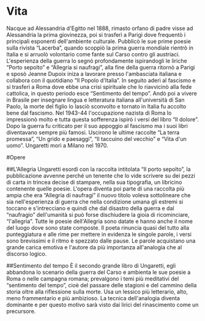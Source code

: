 # Vita

Nacque ad Alessandria d'Egitto nel 1888, rimasto orfano di padre visse ad Alessandria la prima giovinezza, poi si trasferì a Parigi dove frequentò i principali esponenti dell'ambiente culturale. Pubblicò le sue prime poesie sulla rivista “Lacerba”, quando scoppiò la prima guerra mondiale rientrò in Italia e si arruolò volontario come fante sul Carso contro gli austriaci.  L'esperienza della guerra lo segnò profondamente ispirandogli le liriche “Porto sepolto”  e “Allegria si naufragi”, alla fine della guerra ritornò a Parigi e sposò Jeanne Dupoix iniza a lavorare presso l'ambasciata italiana e collabora con il quotidiano “Il Popolo d'Italia”. In seguito  aderì al fascismo e si trasferì a Roma dove ebbe una crisi spirituale che lo riavvicinò alla fede cattolica, in questo periodo esce “Sentimento del tempo”. Andò poi a vivere in Brasile per insegnare lingua e letteratura italiana all'università di San Paolo, la morte del figlio lo lasciò sconvolto e tornato in Italia fu accolto bene dal fascismo. Nel 1943-44 l'occupazione nazista di Roma lo impressionò molto e tutta questa sofferenza ispirò i versi del libro “Il dolore”. Dopo la guerra fu criticato per il suo appoggio al fascismo ma i suoi libri diventavano sempre più famosi. Uscirono le ultime raccolte “La terra promessa”, “Un grido e paesaggi”, “Il taccuino del vecchio” e “Vita d'un uomo”. Ungaretti morì a Milano nel 1970.

#Opere

##L'Allegria
Ungaretti esordì con la raccolta intitolata “Il porto sepolto”, la pubblicazione avvenne perché un tenente che lo vide scrivere su dei pezzi di carta in trincea decise di stampare, nella sua tipografia, un libricino contenente quelle poesie. L'opera diventa poi parte  di una raccolta più ampia che era “Allegria di naufragi” il nuovo titolo voleva sottolineare che sia nell'esperienza di guerra che nella condizione umana gli estremi si  toccano e s'intrecciano e quindi che dal disastro della guerra e dal “naufragio” dell'umanità si può forse dischiudere la gioia di ricominciare, “l'allegria”. Tutte le poesie dell'Allegria sono datate  e hanno anche il nome del luogo  dove sono state composte. Il poeta rinuncia quasi del tutto alla punteggiatura e alle rime per mettere in evidenza le singole parole, i versi sono brevissimi e il ritmo è spezzato dalle pause. Le parole acquistano una grande carica emotiva e l'autore da più importanza all'analogia che al discorso logico.

##Sentimento del tempo
È il secondo grande libro di Ungaretti, egli abbandona lo scenario della guerra del Carso e ambienta le sue poesie a Roma o nelle campagna romana; prevalgono i temi più meditativi del “sentimento del tempo”, cioè del passare delle stagioni e del cammino della storia oltre alla riflessione sulla morte. Usa un lessico più letterario, alto, meno frammentario e più ambizioso. La tecnica dell'analogia diventa dominante e per questo motivo sarà visto dai lirici del rinascimento come un precursore.




